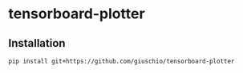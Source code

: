# tensorboard-plotter

## Installation

```bash
pip install git+https://github.com/giuschio/tensorboard-plotter
```
